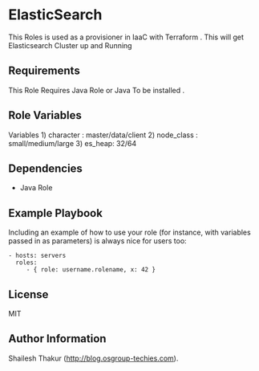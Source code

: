 ElasticSearch
=========

This Roles is used as a provisioner in IaaC with Terraform . This will get Elasticsearch Cluster up and Running 

Requirements
------------

This Role Requires Java Role or Java To be installed .

Role Variables
--------------
  Variables
	1) character : master/data/client
        2) node_class : small/medium/large
        3) es_heap: 32/64

Dependencies
------------
  - Java Role


Example Playbook
----------------

Including an example of how to use your role (for instance, with variables passed in as parameters) is always nice for users too:

    - hosts: servers
      roles:
         - { role: username.rolename, x: 42 }

License
-------

MIT 

Author Information
------------------
Shailesh Thakur (http://blog.osgroup-techies.com).
